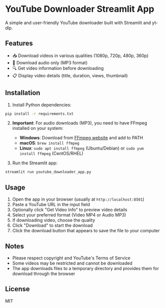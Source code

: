 # YouTube Downloader Streamlit App

A simple and user-friendly YouTube downloader built with Streamlit and yt-dlp.

## Features

- 📥 Download videos in various qualities (1080p, 720p, 480p, 360p)
- 🎵 Download audio only (MP3 format)
- 🔍 Get video information before downloading
- 📋 Display video details (title, duration, views, thumbnail)

## Installation

1. Install Python dependencies:
```bash
pip install -r requirements.txt
```

2. **Important**: For audio downloads (MP3), you need to have FFmpeg installed on your system:
   - **Windows**: Download from [FFmpeg website](https://ffmpeg.org/download.html) and add to PATH
   - **macOS**: `brew install ffmpeg`
   - **Linux**: `sudo apt install ffmpeg` (Ubuntu/Debian) or `sudo yum install ffmpeg` (CentOS/RHEL)

3. Run the Streamlit app:
```bash
streamlit run youtube_downloader_app.py
```

## Usage

1. Open the app in your browser (usually at `http://localhost:8501`)
2. Paste a YouTube URL in the input field
3. Optionally click "Get Video Info" to preview video details
4. Select your preferred format (Video MP4 or Audio MP3)
5. If downloading video, choose the quality
6. Click "Download" to start the download
7. Click the download button that appears to save the file to your computer

## Notes

- Please respect copyright and YouTube's Terms of Service
- Some videos may be restricted and cannot be downloaded
- The app downloads files to a temporary directory and provides them for download through the browser

## License

MIT

